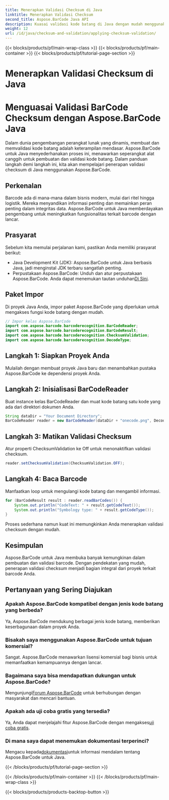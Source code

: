 ```yaml
---
title: Menerapkan Validasi Checksum di Java
linktitle: Menerapkan Validasi Checksum
second_title: Aspose.BarCode Java API
description: Kuasai validasi kode batang di Java dengan mudah menggunakan Aspose.BarCode. Panduan langkah demi langkah untuk validasi checksum. Tingkatkan integritas data perangkat lunak Anda!
weight: 12
url: /id/java/checksum-and-validation/applying-checksum-validation/
---
```


{{< blocks/products/pf/main-wrap-class >}}
{{< blocks/products/pf/main-container >}}
{{< blocks/products/pf/tutorial-page-section >}}

# Menerapkan Validasi Checksum di Java

# Menguasai Validasi BarCode Checksum dengan Aspose.BarCode Java

Dalam dunia pengembangan perangkat lunak yang dinamis, membuat dan memvalidasi kode batang adalah keterampilan mendasar. Aspose.BarCode untuk Java menyederhanakan proses ini, menawarkan seperangkat alat canggih untuk pembuatan dan validasi kode batang. Dalam panduan langkah demi langkah ini, kita akan mempelajari penerapan validasi checksum di Java menggunakan Aspose.BarCode.

## Perkenalan

Barcode ada di mana-mana dalam bisnis modern, mulai dari ritel hingga logistik. Mereka menyandikan informasi penting dan memainkan peran penting dalam integritas data. Aspose.BarCode untuk Java memberdayakan pengembang untuk meningkatkan fungsionalitas terkait barcode dengan lancar.

## Prasyarat

Sebelum kita memulai perjalanan kami, pastikan Anda memiliki prasyarat berikut:

- Java Development Kit (JDK): Aspose.BarCode untuk Java berbasis Java, jadi menginstal JDK terbaru sangatlah penting.
-  Perpustakaan Aspose.BarCode: Unduh dan atur perpustakaan Aspose.BarCode. Anda dapat menemukan tautan unduhan[Di Sini](https://releases.aspose.com/barcode/java/).

## Paket Impor

Di proyek Java Anda, impor paket Aspose.BarCode yang diperlukan untuk mengakses fungsi kode batang dengan mudah.

```java
// Impor kelas Aspose.BarCode
import com.aspose.barcode.barcoderecognition.BarCodeReader;
import com.aspose.barcode.barcoderecognition.BarCodeResult;
import com.aspose.barcode.barcoderecognition.ChecksumValidation;
import com.aspose.barcode.barcoderecognition.DecodeType;
```

## Langkah 1: Siapkan Proyek Anda

Mulailah dengan membuat proyek Java baru dan menambahkan pustaka Aspose.BarCode ke dependensi proyek Anda.

## Langkah 2: Inisialisasi BarCodeReader

Buat instance kelas BarCodeReader dan muat kode batang satu kode yang ada dari direktori dokumen Anda.

```java
String dataDir = "Your Document Directory";
BarCodeReader reader = new BarCodeReader(dataDir + "onecode.png", DecodeType.ONE_CODE);
```

## Langkah 3: Matikan Validasi Checksum

Atur properti ChecksumValidation ke Off untuk menonaktifkan validasi checksum.

```java
reader.setChecksumValidation(ChecksumValidation.OFF);
```

## Langkah 4: Baca Barcode

Manfaatkan loop untuk mengulangi kode batang dan mengambil informasi.

```java
for (BarCodeResult result : reader.readBarCodes()) {
    System.out.println("CodeText: " + result.getCodeText());
    System.out.println("Symbology type: " + result.getCodeType());
}
```

Proses sederhana namun kuat ini memungkinkan Anda menerapkan validasi checksum dengan mudah.

## Kesimpulan

Aspose.BarCode untuk Java membuka banyak kemungkinan dalam pembuatan dan validasi barcode. Dengan pendekatan yang mudah, penerapan validasi checksum menjadi bagian integral dari proyek terkait barcode Anda.

## Pertanyaan yang Sering Diajukan

### Apakah Aspose.BarCode kompatibel dengan jenis kode batang yang berbeda?
Ya, Aspose.BarCode mendukung berbagai jenis kode batang, memberikan keserbagunaan dalam proyek Anda.

### Bisakah saya menggunakan Aspose.BarCode untuk tujuan komersial?
Sangat. Aspose.BarCode menawarkan lisensi komersial bagi bisnis untuk memanfaatkan kemampuannya dengan lancar.

### Bagaimana saya bisa mendapatkan dukungan untuk Aspose.BarCode?
 Mengunjungi[Forum Aspose.BarCode](https://forum.aspose.com/c/barcode/13) untuk berhubungan dengan masyarakat dan mencari bantuan.

### Apakah ada uji coba gratis yang tersedia?
 Ya, Anda dapat menjelajahi fitur Aspose.BarCode dengan mengakses[uji coba gratis](https://releases.aspose.com/).

### Di mana saya dapat menemukan dokumentasi terperinci?
 Mengacu kepada[dokumentasi](https://reference.aspose.com/barcode/java/)untuk informasi mendalam tentang Aspose.BarCode untuk Java.


{{< /blocks/products/pf/tutorial-page-section >}}

{{< /blocks/products/pf/main-container >}}
{{< /blocks/products/pf/main-wrap-class >}}

{{< blocks/products/products-backtop-button >}}

